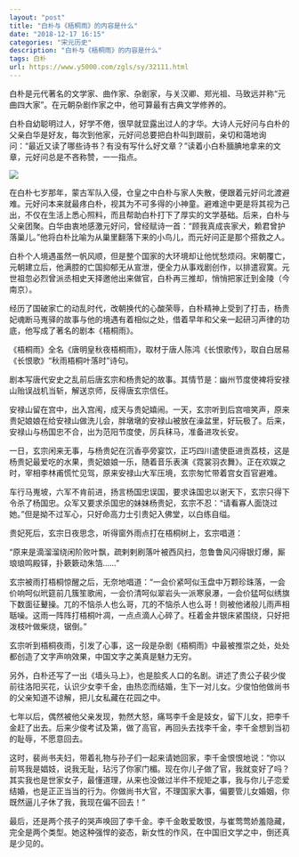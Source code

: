 ```yaml
---
layout: "post"
title: "白朴与《梧桐雨》的内容是什么"
date: "2018-12-17 16:15"
categories: "宋元历史"
description: "白朴与《梧桐雨》的内容是什么"
tags: 白朴
url: https://www.y5000.com/zgls/sy/32111.html
---
```






白朴是元代著名的文学家、曲作家、杂剧家，与关汉卿、郑光祖、马致远并称“元曲四大家”。在元朝杂剧作家之中，他可算最有古典文学修养的。

白朴自幼聪明过人，好学不倦，很早就显露出过人的才华。大诗人元好问与白朴的父亲白华是好友，每次到他家，元好问总要把白朴叫到跟前，亲切和蔼地询问：“最近又读了哪些诗书？有没有写什么好文章？”读着小白朴腼腆地拿来的文章，元好问总是不吝称赞，一一指点。

![](https://img.y5000.com/uploads/allimg/180822/8-1PR21120562b.jpg)

在白朴七岁那年，蒙古军队入侵，仓皇之中白朴与家人失散，便跟着元好问北渡避难。元好问本来就最疼白朴，视其为不可多得的小神童。避难途中更是将其视为己出，不仅在生活上悉心照料，而且帮助白朴打下了厚实的文学基础。后来，白朴与父亲团聚。白华由衷地感激元好问，曾经赋诗一首：“顾我真成丧家犬，赖君曾护落巢儿。”他将白朴比喻为从巢里翻落下来的小鸟儿，而元好问正是那个搭救之人。

白朴个人境遇虽然一帆风顺，但是整个国家的大环境却让他忧愁烦闷。宋朝覆亡，元朝建立后，他满腔的亡国抑郁无从宣泄，便全力从事戏剧创作，以排遣寂寞。元世祖忽必烈曾派丞相史天择邀他出来做官，白朴再三推却，悄悄把家迁到金陵（今南京）。

经历了国破家亡的动乱时代，改朝换代的心酸荣辱，白朴精神上受到了打击，杨贵妃魂断马嵬驿的故事与他的境遇有着相似之处，借着早年和父亲一起研习声律的功底，他写成了著名的剧本《梧桐雨》。

《梧桐雨》全名《唐明皇秋夜梧桐雨》，取材于唐人陈鸿《长恨歌传》，取自白居易《长恨歌》“秋雨梧桐叶落时”诗句。

剧本写唐代安史之乱前后唐玄宗和杨贵妃的故事。其情节是：幽州节度使裨将安禄山贻误战机当斩，解送京师，反得唐玄宗信任。

安禄山留在宫中，出入宫闱，成天与贵妃嬉闹。一天，玄宗听到后宫喧笑声，原来贵妃娘娘在给安禄山做洗儿会，胖墩墩的安禄山被放在澡盆里，好玩极了。后来，安禄山与杨国忠不合，出为范阳节度使，厉兵秣马，准备进攻长安。

一日，玄宗闲来无事，与杨贵妃在沉香亭旁宴饮，正巧四川遣使臣进贡荔枝，这是杨贵妃最爱吃的水果，贵妃娘娘一乐，随着音乐表演《霓裳羽衣舞》。正在欢娱之时，宰相李林甫慌忙见驾，原来安禄山大军压境，玄宗匆忙带着宫女百官避难。

车行马嵬坡，六军不肯前进，扬言杨国忠误国，要求诛国忠以谢天下，玄宗只得下令杀了杨国忠。众军又要求杀国忠的妹妹杨贵妃，玄宗不忍：“请看寡人面饶过她。”但是拗不过军心，只好命高力士引贵妃入佛堂，以白练自缢。

贵妃死后，玄宗日夜思念，听得窗外雨点打在梧桐树上，玄宗唱道：

“原来是滴溜溜绕闲阶败叶飘，疏剌剌刷落叶被西风扫，忽鲁鲁风闪得银灯爆，厮琅琅鸣殿铎，扑簌簌动朱箔……”

玄宗被雨打梧桐惊醒之后，无奈地唱道：“一会价紧呵似玉盘中万颗珍珠落，一会价响呵似玳筵前几簇笙歌闹，一会价清呵似翠岩头一派寒泉瀑，一会价猛呵似绣旗下数面征鼙操。兀的不恼杀人也么哥，兀的不恼杀人也么哥！则被他诸般儿雨声相聒噪。这雨一阵阵打梧桐叶凋，一点点滴人心碎了。枉着金井银床紧围绕，只好把泼枝叶做柴烧，锯倒。”

玄宗听到梧桐夜雨，引发了心事，这一段是杂剧《梧桐雨》中最被推崇之处，处处都创造了文字声响效果，中国文字之美真是魅力无穷。

另外，白朴还写了一出《墙头马上》，也是脍炙人口的名剧。讲述了贵公子裴少俊前往洛阳买花，认识少女李千金，由热恋而结婚，生下一对儿女。少俊怕他做尚书的父亲知道不谅解，把儿女私藏在花园之中。

七年以后，偶然被他父亲发现，勃然大怒，痛骂李千金是妓女，留下儿女，把李千金赶了出去。后来少俊考试及第，做了高官，再回头去找李千金，李千金想到当初的耻辱，不愿意回去。

这时，裴尚书夫妇，带着礼物与孙子们一起来请她回家，李千金恨恨地说：“你以前骂我是娼妓，说我无耻，玷污了你家门楣。现在你儿子做了官，我就变好了吗？其实我也是世家女子，最懂道理，从来也没做过半件不规矩之事，我与你儿子恋爱结婚，也是正正当当的行为。你做尚书大官，不理国家大事，偏要管儿女婚姻，你既然逼儿子休了我，我现在偏不回去！”

最后，还是两个孩子的哭声唤回了李千金。李千金敢爱敢恨，与崔莺莺娇羞隐藏，完全是两个类型。她这种强悍的姿态，新女性的作风，在中国旧文学之中，倒还真是少见的。
